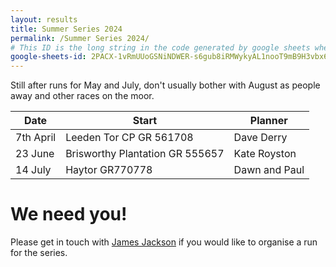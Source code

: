 ```yaml
---
layout: results
title: Summer Series 2024
permalink: /Summer Series 2024/
# This ID is the long string in the code generated by google sheets when you select File->Publish to web.
google-sheets-id: 2PACX-1vRmUUoGSNiNDWER-s6gub8iRMWykyAL1nooT9mB9H3vbx66vmEwzpSFthVD6TaWPlmxUT8-xHLYl125
---
```


Still after runs for May and July, don't usually bother with August as people away and other races on the moor. 

| Date        | Start                      | Planner                        |
| -----       | -----                      | -------                        |
| 7th April   | Leeden Tor CP GR 561708    | Dave Derry                     |
| 23 June | Brisworthy Plantation GR 555657 | Kate Royston |
| 14 July | Haytor GR770778 | Dawn and Paul |
 
# We need you!
Please get in touch with [James Jackson](mailto:jim7205319@gmail.com) if you would like to organise a run for the series.
